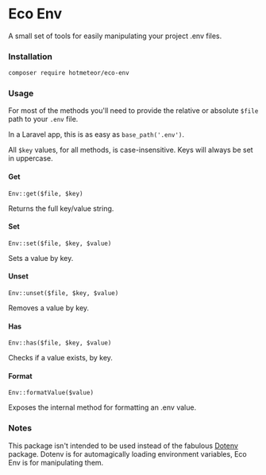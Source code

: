 # Eco Env
 
A small set of tools for easily manipulating your project .env files.

### Installation

```sh
composer require hotmeteor/eco-env
```

### Usage

For most of the methods you'll need to provide the relative or absolute `$file` path to your `.env` file.

In a Laravel app, this is as easy as `base_path('.env')`.

All `$key` values, for all methods, is case-insensitive. Keys will always be set in uppercase. 

#### Get

`Env::get($file, $key)`

Returns the full key/value string.

#### Set

`Env::set($file, $key, $value)`

Sets a value by key.

#### Unset

`Env::unset($file, $key, $value)`

Removes a value by key.

#### Has

`Env::has($file, $key, $value)`

Checks if a value exists, by key.

#### Format

`Env::formatValue($value)`

Exposes the internal method for formatting an .env value.

### Notes

This package isn't intended to be used instead of the fabulous [Dotenv](https://github.com/vlucas/phpdotenv) package. Dotenv is for automagically loading environment variables, Eco Env is for manipulating them.